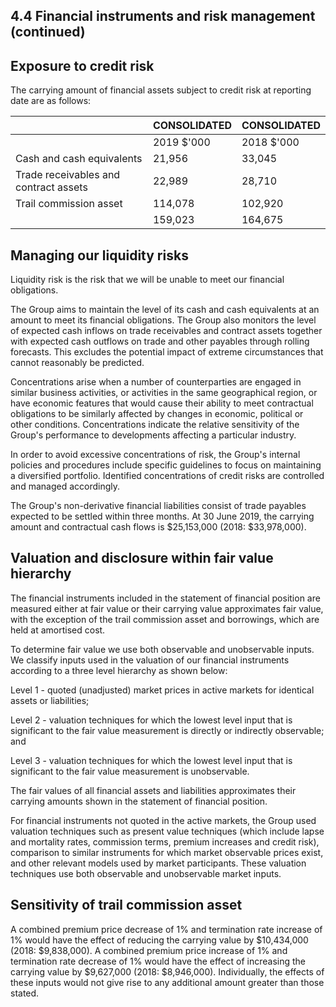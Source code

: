 ## 4.4 Financial instruments and risk management (continued)

## Exposure to credit risk

The carrying amount of financial assets subject to credit risk at reporting date are as follows:

|                                        | CONSOLIDATED   | CONSOLIDATED   |
|----------------------------------------|----------------|----------------|
|                                        | 2019  $'000    | 2018   $'000   |
| Cash and cash equivalents              | 21,956         | 33,045         |
| Trade receivables and contract  assets | 22,989         | 28,710         |
| Trail commission asset                 | 114,078        | 102,920        |
|                                        | 159,023        | 164,675        |

## Managing our liquidity risks

Liquidity risk is the risk that we will be unable to meet our financial obligations.

The Group aims to maintain the level of its cash and cash equivalents at an amount to meet its financial obligations. The Group also monitors the level of expected cash inflows on trade receivables and contract assets together with expected cash outflows on trade and other payables through rolling forecasts. This excludes the potential impact of extreme circumstances that cannot reasonably be predicted.

Concentrations arise when a number of counterparties are engaged in similar business activities, or activities in the same geographical region, or have economic features that would cause their ability to meet contractual obligations to be similarly affected by changes in economic, political or other conditions. Concentrations indicate the relative sensitivity of the Group's performance to developments affecting a particular industry.

In order to avoid excessive concentrations of risk, the Group's internal policies and procedures include specific guidelines to focus on maintaining a diversified portfolio. Identified concentrations of credit risks are controlled and managed accordingly.

The Group's non-derivative financial liabilities consist of trade payables expected to be settled within three months. At 30 June 2019, the carrying amount and contractual cash flows is $25,153,000 (2018: $33,978,000).

## Valuation and disclosure within fair value hierarchy

The financial instruments included in the statement of financial position are measured either at fair value or their carrying value approximates fair value, with the exception of the trail commission asset and borrowings, which are held at amortised cost.

To determine fair value we use both observable and unobservable inputs. We classify inputs used in the valuation of our financial instruments according to a three level hierarchy as shown below:

Level 1 - quoted (unadjusted) market prices in active markets for identical assets or liabilities;

Level 2 - valuation techniques for which the lowest level input that is significant to the fair value measurement is directly or indirectly observable; and

Level 3 - valuation techniques for which the lowest level input that is significant to the fair value measurement is unobservable.

The fair values of all financial assets and liabilities approximates their carrying amounts shown in the statement of financial position.

For financial instruments not quoted in the active markets, the Group used valuation techniques such as present value techniques (which include lapse and mortality rates, commission terms, premium increases and credit risk), comparison to similar instruments for which market observable prices exist, and other relevant models used by market participants. These valuation techniques use both observable and unobservable market inputs.

## Sensitivity of trail commission asset

A combined premium price decrease of 1% and termination rate increase of 1% would have the effect of reducing the carrying value by $10,434,000 (2018: $9,838,000). A combined premium price increase of 1% and termination rate decrease of 1% would have the effect of increasing the carrying value by $9,627,000 (2018: $8,946,000). Individually, the effects of these inputs would not give rise to any additional amount greater than those stated.